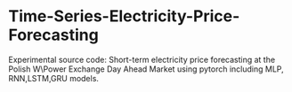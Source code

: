 # Time-Series-Electricity-Price-Forecasting


Experimental source code: Short-term electricity price forecasting at the Polish W\Power Exchange Day Ahead Market using pytorch including MLP, RNN,LSTM,GRU models.